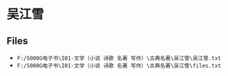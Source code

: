 # 吴江雪

## Files

- `F:/5000G电子书\I01-文学（小说 诗歌 名著 写作）\古典名著\吴江雪\吴江雪.txt`
- `F:/5000G电子书\I01-文学（小说 诗歌 名著 写作）\古典名著\吴江雪\files.txt`
